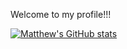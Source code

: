 Welcome to my profile!!!

[![Matthew's GitHub stats](https://github-readme-stats.vercel.app/api?username=Programbeginner2120)](https://github.com/Programbeginner2120/github-readme-stats)


<!--
**Programbeginner2120/Programbeginner2120** is a ✨ _special_ ✨ repository because its `README.md` (this file) appears on your GitHub profile.

Here are some ideas to get you started:

- 🔭 I’m currently working on ...
- 🌱 I’m currently learning ...
- 👯 I’m looking to collaborate on ...
- 🤔 I’m looking for help with ...
- 💬 Ask me about ...
- 📫 How to reach me: ...
- 😄 Pronouns: ...
- ⚡ Fun fact: ...
-->
